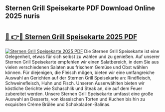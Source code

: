 ## Sternen Grill Speisekarte PDF Download Online 2025 nuris

# <h2><a href="http://gceb0i.nevu.top/?p=Sternen+Grill+Speisekarte">🔗 👉🔴 Sternen Grill Speisekarte 2025 PDF</a></h2>

[![Sternen Grill Speisekarte 2025 PDF](https://i.imgur.com/dBaPXMq.png)](http://gceb0i.nevu.top/?p=Sternen+Grill+Speisekarte)
Die Sternen Grill Speisekarte ist eine Gelegenheit, etwas für sich selbst zu wählen und zu genießen. Auf unserer Sternen Grill Speisekarte empfehlen wir einen Salatbereich, in dem Sie aus vielen verschiedenen Salaten aus frischem Gemüse und Obst wählen können. Für diejenigen, die Fleisch mögen, bieten wir eine umfangreiche Auswahl an Gerichten auf der Sternen Grill Speisekarte an: Rindfleisch, Schweinefleisch, Huhn und Fisch. Unseren Auserwählten bieten wir köstliche Gerichte wie Schaschlik und Steak an, die auf dem Feuer zubereitet werden. Unsere Sternen Grill Speisekarte umfasst eine große Auswahl an Desserts, von klassischen Torten und Kuchen bis hin zu exquisiten Crème Brûlée und Schokoladen-Balinas.
